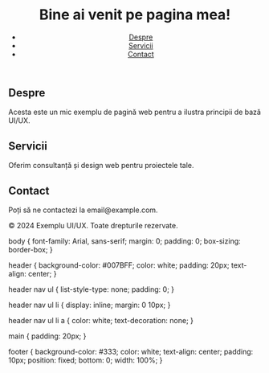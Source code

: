 <!DOCTYPE html>
<html lang="ro">
<head>
    <meta charset="UTF-8">
    <meta name="viewport" content="width=device-width, initial-scale=1.0">
    <title>Exemplu UI/UX</title>
    <link rel="stylesheet" href="style.css">
</head>
<body>
    <header>
        <h1>Bine ai venit pe pagina mea!</h1>
        <nav>
            <ul>
                <li><a href="#despre">Despre</a></li>
                <li><a href="#servicii">Servicii</a></li>
                <li><a href="#contact">Contact</a></li>
            </ul>
        </nav>
    </header>
    <main>
        <section id="despre">
            <h2>Despre</h2>
            <p>Acesta este un mic exemplu de pagină web pentru a ilustra principii de bază UI/UX.</p>
        </section>
        <section id="servicii">
            <h2>Servicii</h2>
            <p>Oferim consultanță și design web pentru proiectele tale.</p>
        </section>
        <section id="contact">
            <h2>Contact</h2>
            <p>Poți să ne contactezi la email@example.com.</p>
        </section>
    </main>
    <footer>
        <p>&copy; 2024 Exemplu UI/UX. Toate drepturile rezervate.</p>
    </footer>
</body>
</html>
body {
    font-family: Arial, sans-serif;
    margin: 0;
    padding: 0;
    box-sizing: border-box;
}

header {
    background-color: #007BFF;
    color: white;
    padding: 20px;
    text-align: center;
}

header nav ul {
    list-style-type: none;
    padding: 0;
}

header nav ul li {
    display: inline;
    margin: 0 10px;
}

header nav ul li a {
    color: white;
    text-decoration: none;
}

main {
    padding: 20px;
}

footer {
    background-color: #333;
    color: white;
    text-align: center;
    padding: 10px;
    position: fixed;
    bottom: 0;
    width: 100%;
}
